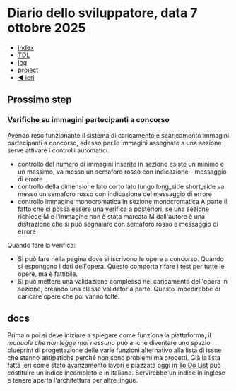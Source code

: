# Diario dello sviluppatore, data 7 ottobre 2025

* [index](../index.md)
* [TDL](../TDL.md)
* [log](/storage/logs/laravel.log)
* [project](https://github.com/users/mrai64/projects/1)
* [◀️ ieri](./2025-10-06_IT.md)

## Prossimo step

### Verifiche su immagini partecipanti a concorso

Avendo reso funzionante il sistema di caricamento e scaricamento immagini
partecipanti a concorso, adesso per le immagini assegnate a una sezione
serve attivare i controlli automatici.

* controllo del numero di immagini inserite in sezione
  esiste un minimo e un massimo, va messo un semaforo rosso
  con indicazione - messaggio di errore
* controllo della dimensione lato corto lato lungo
  long_side short_side
  va messo un semaforo rosso con indicazione del messaggio di errore
* controllo immagine monocromatica in sezione monocromatica
  A parte il fatto che ci possa essere una verifica a posteriori,
  se una sezione richiede M e l'immagine non è stata marcata
  M dall'autore è una distrazione che si può segnalare
  con semaforo rosso e messaggio di errore

Quando fare la verifica:

* Si può fare nella pagina dove si iscrivono
le opere a concorso. Quando si espongono i dati dell'opera.
Questo comporta rifare i test per tutte le opere, ma è fattibile.
* Si può mettere una validazione complessa nel caricamento dell'opera in sezione,
creando una classe validator a parte. Questo impedirebbe di caricare
opere che poi vanno tolte.

## docs

Prima o poi si deve iniziare a spiegare come funziona la piattaforma,
il *manuale che non legge mai nessuno* può anche diventare uno
spazio blueprint di progettazione delle varie funzioni alternativo
alla lista di issue che stanno antipatiche perché non sono problemi
ma progetti. Già la lista fatta ieri come stato avanzamento lavori e
piazzata oggi in [To Do List](../TDL.md) può costituire un indice
incompleto e in italiano. Servirebbe un indice in inglese e tenere
aperta l'architettura per altre lingue.
